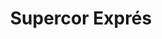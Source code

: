 ---
title: "Supercor Exprés"
url: /barcelona/supercor-expres-carrer-de-paris/
shop: Lebensmittel
---